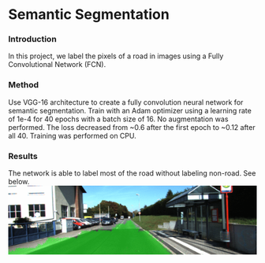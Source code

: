 # Semantic Segmentation
### Introduction
In this project, we label the pixels of a road in images using a Fully Convolutional Network (FCN).

### Method
Use VGG-16 architecture to create a fully convolution neural network for semantic segmentation. Train with an Adam optimizer using a learning rate of 1e-4 for 40 epochs with a batch size of 16. No augmentation was performed. The loss decreased from ~0.6 after the first epoch to ~0.12 after all 40. Training was performed on CPU.

### Results
The network is able to label most of the road without labeling non-road. See below.
![result_example](result_example.gif)
